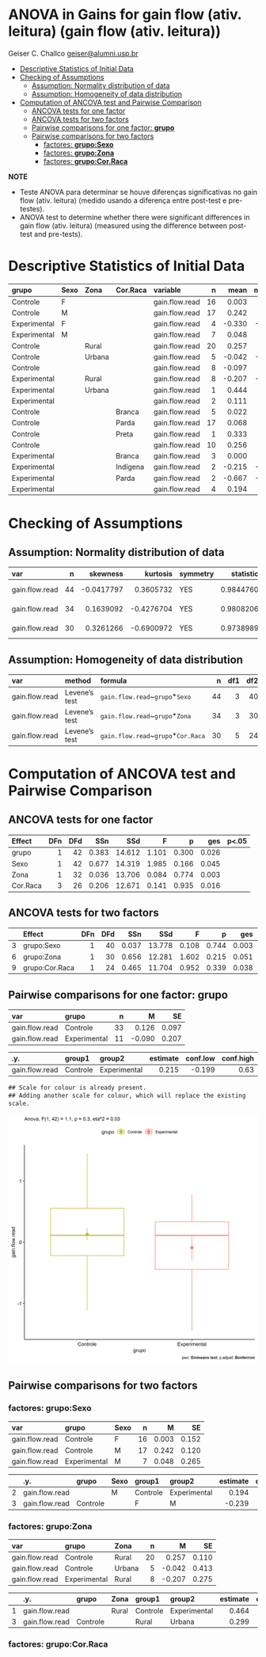 ANOVA in Gains for gain flow (ativ. leitura) (gain flow (ativ. leitura))
================
Geiser C. Challco <geiser@alumni.usp.br>

- [Descriptive Statistics of Initial
  Data](#descriptive-statistics-of-initial-data)
- [Checking of Assumptions](#checking-of-assumptions)
  - [Assumption: Normality distribution of
    data](#assumption-normality-distribution-of-data)
  - [Assumption: Homogeneity of data
    distribution](#assumption-homogeneity-of-data-distribution)
- [Computation of ANCOVA test and Pairwise
  Comparison](#computation-of-ancova-test-and-pairwise-comparison)
  - [ANCOVA tests for one factor](#ancova-tests-for-one-factor)
  - [ANCOVA tests for two factors](#ancova-tests-for-two-factors)
  - [Pairwise comparisons for one factor:
    **grupo**](#pairwise-comparisons-for-one-factor-grupo)
  - [Pairwise comparisons for two
    factors](#pairwise-comparisons-for-two-factors)
    - [factores: **grupo:Sexo**](#factores-gruposexo)
    - [factores: **grupo:Zona**](#factores-grupozona)
    - [factores: **grupo:Cor.Raca**](#factores-grupocorraca)

**NOTE**

- Teste ANOVA para determinar se houve diferenças significativas no gain
  flow (ativ. leitura) (medido usando a diferença entre post-test e
  pre-testes).
- ANOVA test to determine whether there were significant differences in
  gain flow (ativ. leitura) (measured using the difference between
  post-test and pre-tests).

# Descriptive Statistics of Initial Data

| grupo        | Sexo | Zona   | Cor.Raca | variable       |   n |   mean | median |    min |   max |    sd |    se |    ci |   iqr |
|:-------------|:-----|:-------|:---------|:---------------|----:|-------:|-------:|-------:|------:|------:|------:|------:|------:|
| Controle     | F    |        |          | gain.flow.read |  16 |  0.003 |  0.000 | -1.111 | 1.444 | 0.607 | 0.152 | 0.324 | 0.462 |
| Controle     | M    |        |          | gain.flow.read |  17 |  0.242 |  0.333 | -0.444 | 1.333 | 0.494 | 0.120 | 0.254 | 0.889 |
| Experimental | F    |        |          | gain.flow.read |   4 | -0.330 | -0.444 | -1.000 | 0.569 | 0.679 | 0.339 | 1.080 | 0.726 |
| Experimental | M    |        |          | gain.flow.read |   7 |  0.048 |  0.111 | -1.444 | 0.778 | 0.702 | 0.265 | 0.650 | 0.222 |
| Controle     |      | Rural  |          | gain.flow.read |  20 |  0.257 |  0.167 | -0.556 | 1.444 | 0.494 | 0.110 | 0.231 | 0.722 |
| Controle     |      | Urbana |          | gain.flow.read |   5 | -0.042 | -0.319 | -1.111 | 1.333 | 0.924 | 0.413 | 1.147 | 0.778 |
| Controle     |      |        |          | gain.flow.read |   8 | -0.097 |  0.000 | -0.778 | 0.444 | 0.373 | 0.132 | 0.312 | 0.444 |
| Experimental |      | Rural  |          | gain.flow.read |   8 | -0.207 | -0.056 | -1.444 | 0.778 | 0.777 | 0.275 | 0.650 | 1.059 |
| Experimental |      | Urbana |          | gain.flow.read |   1 |  0.444 |  0.444 |  0.444 | 0.444 |       |       |       | 0.000 |
| Experimental |      |        |          | gain.flow.read |   2 |  0.111 |  0.111 |  0.111 | 0.111 | 0.000 | 0.000 | 0.000 | 0.000 |
| Controle     |      |        | Branca   | gain.flow.read |   5 |  0.022 |  0.000 | -0.444 | 0.667 | 0.419 | 0.187 | 0.520 | 0.333 |
| Controle     |      |        | Parda    | gain.flow.read |  17 |  0.068 |  0.000 | -1.111 | 1.444 | 0.701 | 0.170 | 0.361 | 0.917 |
| Controle     |      |        | Preta    | gain.flow.read |   1 |  0.333 |  0.333 |  0.333 | 0.333 |       |       |       | 0.000 |
| Controle     |      |        |          | gain.flow.read |  10 |  0.256 |  0.278 | -0.333 | 0.667 | 0.336 | 0.106 | 0.240 | 0.528 |
| Experimental |      |        | Branca   | gain.flow.read |   3 |  0.000 |  0.222 | -0.667 | 0.444 | 0.588 | 0.339 | 1.461 | 0.556 |
| Experimental |      |        | Indígena | gain.flow.read |   2 | -0.215 | -0.215 | -1.000 | 0.569 | 1.110 | 0.785 | 9.971 | 0.785 |
| Experimental |      |        | Parda    | gain.flow.read |   2 | -0.667 | -0.667 | -1.444 | 0.111 | 1.100 | 0.778 | 9.883 | 0.778 |
| Experimental |      |        |          | gain.flow.read |   4 |  0.194 |  0.111 | -0.222 | 0.778 | 0.419 | 0.210 | 0.667 | 0.250 |

# Checking of Assumptions

## Assumption: Normality distribution of data

| var            |   n |   skewness |   kurtosis | symmetry | statistic | method       |         p | p.signif | normality |
|:---------------|----:|-----------:|-----------:|:---------|----------:|:-------------|----------:|:---------|:----------|
| gain.flow.read |  44 | -0.0417797 |  0.3605732 | YES      | 0.9844760 | Shapiro-Wilk | 0.8099089 | ns       | YES       |
| gain.flow.read |  34 |  0.1639092 | -0.4276704 | YES      | 0.9808206 | Shapiro-Wilk | 0.7982686 | ns       | YES       |
| gain.flow.read |  30 |  0.3261266 | -0.6900972 | YES      | 0.9738989 | Shapiro-Wilk | 0.6503352 | ns       | YES       |

## Assumption: Homogeneity of data distribution

| var            | method        | formula                              |   n | df1 | df2 | statistic |         p | p.signif |
|:---------------|:--------------|:-------------------------------------|----:|----:|----:|----------:|----------:|:---------|
| gain.flow.read | Levene’s test | `gain.flow.read`~`grupo`\*`Sexo`     |  44 |   3 |  40 |  0.085853 | 0.9673835 | ns       |
| gain.flow.read | Levene’s test | `gain.flow.read`~`grupo`\*`Zona`     |  34 |   3 |  30 |  1.446757 | 0.2488440 | ns       |
| gain.flow.read | Levene’s test | `gain.flow.read`~`grupo`\*`Cor.Raca` |  30 |   5 |  24 |  1.098252 | 0.3871070 | ns       |

# Computation of ANCOVA test and Pairwise Comparison

## ANCOVA tests for one factor

| Effect   | DFn | DFd |   SSn |    SSd |     F |     p |   ges | p\<.05 |
|:---------|----:|----:|------:|-------:|------:|------:|------:|:-------|
| grupo    |   1 |  42 | 0.383 | 14.612 | 1.101 | 0.300 | 0.026 |        |
| Sexo     |   1 |  42 | 0.677 | 14.319 | 1.985 | 0.166 | 0.045 |        |
| Zona     |   1 |  32 | 0.036 | 13.706 | 0.084 | 0.774 | 0.003 |        |
| Cor.Raca |   3 |  26 | 0.206 | 12.671 | 0.141 | 0.935 | 0.016 |        |

## ANCOVA tests for two factors

|     | Effect         | DFn | DFd |   SSn |    SSd |     F |     p |   ges | p\<.05 |
|:----|:---------------|----:|----:|------:|-------:|------:|------:|------:|:-------|
| 3   | grupo:Sexo     |   1 |  40 | 0.037 | 13.778 | 0.108 | 0.744 | 0.003 |        |
| 6   | grupo:Zona     |   1 |  30 | 0.656 | 12.281 | 1.602 | 0.215 | 0.051 |        |
| 9   | grupo:Cor.Raca |   1 |  24 | 0.465 | 11.704 | 0.952 | 0.339 | 0.038 |        |

## Pairwise comparisons for one factor: **grupo**

| var            | grupo        |   n |      M |    SE |
|:---------------|:-------------|----:|-------:|------:|
| gain.flow.read | Controle     |  33 |  0.126 | 0.097 |
| gain.flow.read | Experimental |  11 | -0.090 | 0.207 |

| .y.            | group1   | group2       | estimate | conf.low | conf.high |    se | statistic |   p | p.adj | p.adj.signif |
|:---------------|:---------|:-------------|---------:|---------:|----------:|------:|----------:|----:|------:|:-------------|
| gain.flow.read | Controle | Experimental |    0.215 |   -0.199 |      0.63 | 0.205 |     1.049 | 0.3 |   0.3 | ns           |

    ## Scale for colour is already present.
    ## Adding another scale for colour, which will replace the existing scale.

![](stari-gain.flow.read-Serie-7-ano-gain_files/figure-gfm/unnamed-chunk-18-1.png)<!-- -->

## Pairwise comparisons for two factors

### factores: **grupo:Sexo**

| var            | grupo        | Sexo |   n |     M |    SE |
|:---------------|:-------------|:-----|----:|------:|------:|
| gain.flow.read | Controle     | F    |  16 | 0.003 | 0.152 |
| gain.flow.read | Controle     | M    |  17 | 0.242 | 0.120 |
| gain.flow.read | Experimental | M    |   7 | 0.048 | 0.265 |

|     | .y.            | grupo    | Sexo | group1   | group2       | estimate | conf.low | conf.high |    se | statistic |     p | p.adj | p.adj.signif |
|:----|:---------------|:---------|:-----|:---------|:-------------|---------:|---------:|----------:|------:|----------:|------:|------:|:-------------|
| 2   | gain.flow.read |          | M    | Controle | Experimental |    0.194 |   -0.332 |     0.721 | 0.260 |     0.747 | 0.460 | 0.460 | ns           |
| 3   | gain.flow.read | Controle |      | F        | M            |   -0.239 |   -0.648 |     0.169 | 0.202 |    -1.187 | 0.243 | 0.243 | ns           |

### factores: **grupo:Zona**

| var            | grupo        | Zona   |   n |      M |    SE |
|:---------------|:-------------|:-------|----:|-------:|------:|
| gain.flow.read | Controle     | Rural  |  20 |  0.257 | 0.110 |
| gain.flow.read | Controle     | Urbana |   5 | -0.042 | 0.413 |
| gain.flow.read | Experimental | Rural  |   8 | -0.207 | 0.275 |

|     | .y.            | grupo    | Zona  | group1   | group2       | estimate | conf.low | conf.high |    se | statistic |     p | p.adj | p.adj.signif |
|:----|:---------------|:---------|:------|:---------|:-------------|---------:|---------:|----------:|------:|----------:|------:|------:|:-------------|
| 1   | gain.flow.read |          | Rural | Controle | Experimental |    0.464 |   -0.083 |     1.010 | 0.268 |     1.732 | 0.094 | 0.094 | ns           |
| 3   | gain.flow.read | Controle |       | Rural    | Urbana       |    0.299 |   -0.355 |     0.952 | 0.320 |     0.933 | 0.358 | 0.358 | ns           |

### factores: **grupo:Cor.Raca**
